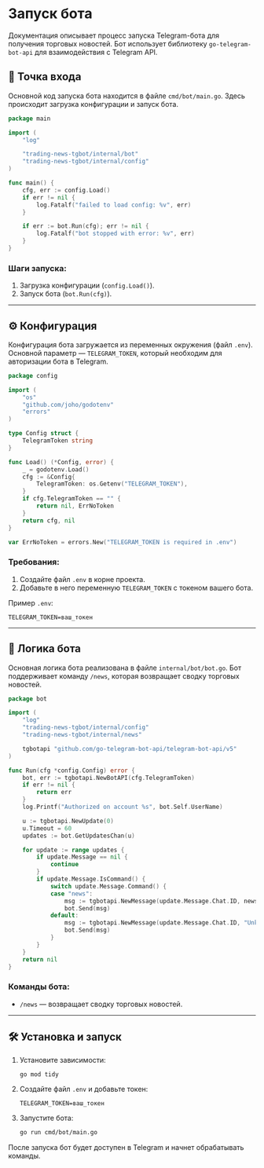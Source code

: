 # Запуск бота

Документация описывает процесс запуска Telegram-бота для получения торговых новостей. Бот использует библиотеку `go-telegram-bot-api` для взаимодействия с Telegram API.

## 🚀 Точка входа

Основной код запуска бота находится в файле `cmd/bot/main.go`. Здесь происходит загрузка конфигурации и запуск бота.

```go
package main

import (
	"log"

	"trading-news-tgbot/internal/bot"
	"trading-news-tgbot/internal/config"
)

func main() {
	cfg, err := config.Load()
	if err != nil {
		log.Fatalf("failed to load config: %v", err)
	}

	if err := bot.Run(cfg); err != nil {
		log.Fatalf("bot stopped with error: %v", err)
	}
}
```

### Шаги запуска:
1. Загрузка конфигурации (`config.Load()`).
2. Запуск бота (`bot.Run(cfg)`).

---

## ⚙️ Конфигурация

Конфигурация бота загружается из переменных окружения (файл `.env`). Основной параметр — `TELEGRAM_TOKEN`, который необходим для авторизации бота в Telegram.

```go
package config

import (
	"os"
	"github.com/joho/godotenv"
	"errors"
)

type Config struct {
	TelegramToken string
}

func Load() (*Config, error) {
	_ = godotenv.Load()
	cfg := &Config{
		TelegramToken: os.Getenv("TELEGRAM_TOKEN"),
	}
	if cfg.TelegramToken == "" {
		return nil, ErrNoToken
	}
	return cfg, nil
}

var ErrNoToken = errors.New("TELEGRAM_TOKEN is required in .env")
```

### Требования:
1. Создайте файл `.env` в корне проекта.
2. Добавьте в него переменную `TELEGRAM_TOKEN` с токеном вашего бота.

Пример `.env`:
```env
TELEGRAM_TOKEN=ваш_токен
```

---

## 🤖 Логика бота

Основная логика бота реализована в файле `internal/bot/bot.go`. Бот поддерживает команду `/news`, которая возвращает сводку торговых новостей.

```go
package bot

import (
	"log"
	"trading-news-tgbot/internal/config"
	"trading-news-tgbot/internal/news"

	tgbotapi "github.com/go-telegram-bot-api/telegram-bot-api/v5"
)

func Run(cfg *config.Config) error {
	bot, err := tgbotapi.NewBotAPI(cfg.TelegramToken)
	if err != nil {
		return err
	}
	log.Printf("Authorized on account %s", bot.Self.UserName)

	u := tgbotapi.NewUpdate(0)
	u.Timeout = 60
	updates := bot.GetUpdatesChan(u)

	for update := range updates {
		if update.Message == nil {
			continue
		}
		if update.Message.IsCommand() {
			switch update.Message.Command() {
			case "news":
				msg := tgbotapi.NewMessage(update.Message.Chat.ID, news.GetSummary())
				bot.Send(msg)
			default:
				msg := tgbotapi.NewMessage(update.Message.Chat.ID, "Unknown command. Try /news")
				bot.Send(msg)
			}
		}
	}
	return nil
}
```

### Команды бота:
- `/news` — возвращает сводку торговых новостей.

---

## 🛠 Установка и запуск

1. Установите зависимости:
   ```bash
   go mod tidy
   ```

2. Создайте файл `.env` и добавьте токен:
   ```env
   TELEGRAM_TOKEN=ваш_токен
   ```

3. Запустите бота:
   ```bash
   go run cmd/bot/main.go
   ```

После запуска бот будет доступен в Telegram и начнет обрабатывать команды.